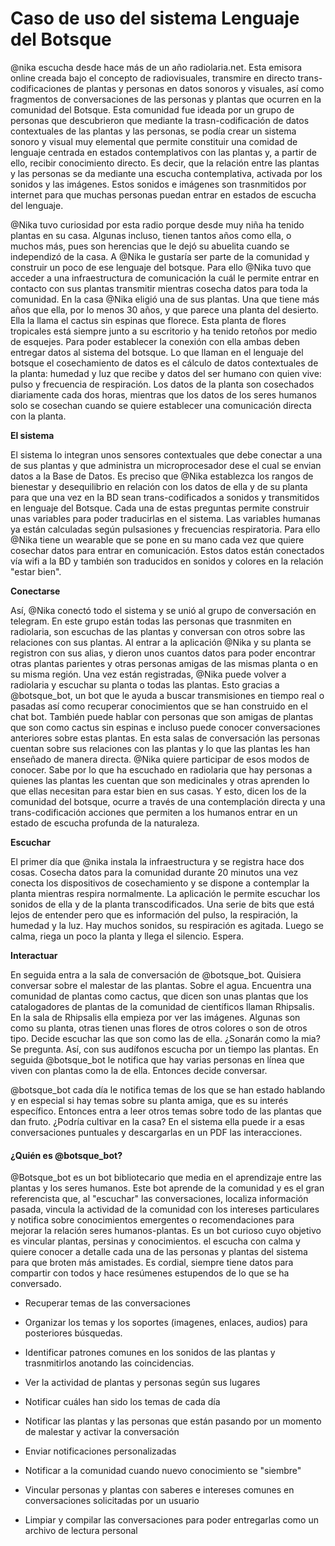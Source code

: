 # Caso de uso del sistema Lenguaje del Botsque



@nika escucha desde hace más de un año radiolaria.net. Esta emisora online creada bajo el concepto de radiovisuales, transmire en directo trans-codificaciones de plantas y personas en datos sonoros y visuales,  así como fragmentos de conversaciones de las personas y plantas que ocurren en la comunidad del Botsque. Esta comunidad fue ideada por un grupo de personas que descubrieron que mediante la trasn-codificación de datos contextuales de las plantas y las personas, se podía crear un sistema sonoro y visual muy elemental que permite constituir una comidad de lenguaje centrada en estados contemplativos con las plantas y, a partir de ello,  recibir conocimiento directo. Es decir, que la relación entre las plantas y las personas se da mediante una escucha contemplativa, activada por los sonidos y las imágenes. Estos sonidos e imágenes son trasnmitidos por internet para que muchas personas puedan entrar en estados de escucha del lenguaje.

@Nika tuvo curiosidad por esta radio porque desde muy niña ha tenido plantas en su casa. Algunas incluso, tienen tantos años como ella, o muchos más, pues son herencias que le dejó su  abuelita cuando se independizó de la casa. A @Nika le gustaría ser parte de la comunidad y construir un poco de ese lenguaje del botsque. Para ello @Nika tuvo que acceder a una infraestructura de comunicación la cuál le permite entrar en contacto con sus plantas transmitir mientras cosecha datos para toda la comunidad. En la casa @Nika eligió una de sus plantas. Una que tiene más años que ella, por lo menos 30 años, y que parece una planta del desierto. Ella la llama el cactus sin espinas que florece. Esta planta de flores tropicales está siempre junto a su escritorio y ha tenido retoños por medio de esquejes. Para poder establecer la conexión con ella ambas deben entregar datos al sistema del botsque. Lo que llaman en el lenguaje del botsque el cosechamiento de datos es el cálculo de datos contextuales de la planta: humedad y luz que recibe y datos del ser humano con quien vive: pulso y frecuencia de respiración. Los datos de la planta son cosechados diariamente cada dos horas, mientras que los datos de los seres humanos solo se cosechan cuando se quiere establecer una comunicación directa con la planta. 

**El sistema**

El sistema lo integran unos sensores contextuales que debe conectar a una de sus plantas y que administra un microprocesador dese el cual se envian datos a la Base de Datos. Es preciso que @Nika establezca los rangos de bienestar y desequilibrio en relación con los datos de ella y de su planta para que una vez en la BD sean trans-codificados a sonidos y transmitidos en lenguaje del Botsque. Cada una de estas preguntas permite construir unas variables para poder traducirlas en el sistema. Las variables humanas ya están calculadas según pulsasiones y frecuencias respiratoria. Para ello @Nika tiene un wearable que se pone en su mano cada vez que quiere cosechar datos para entrar en comunicación. Estos datos están conectados vía wifi a la BD y también son traducidos en sonidos y colores en la relación "estar bien".

**Conectarse**

Así, @Nika conectó todo el sistema y se unió al grupo de conversación en telegram. En este grupo están todas las personas que trasnmiten en radiolaria, son escuchas de las plantas y conversan con otros sobre las relaciones con sus plantas. Al entrar a la aplicación @Nika y su planta se registron con sus alias, y dieron unos cuantos datos para poder encontrar otras plantas parientes y otras personas amigas de las mismas planta o en su misma región.  Una vez están registradas,  @Nika puede volver a radiolaria y escuchar su planta o todas las plantas. Esto gracias a @botsque_bot, un bot que le ayuda a buscar transmisiones en tiempo real o pasadas así como recuperar conocimientos que se han construido en el chat bot. También puede hablar con personas que son amigas de plantas que son como cactus sin espinas e incluso puede conocer conversaciones anteriores sobre estas plantas. En esta salas de conversación las personas cuentan sobre sus relaciones con las plantas y lo que las plantas les han enseñado de manera directa. @Nika quiere participar de esos modos de conocer. Sabe por lo que ha escuchado en radiolaria que hay personas a quienes las plantas les cuentan que son medicinales y otras aprenden lo que ellas necesitan para estar bien en sus casas. Y esto, dicen los de la comunidad del botsque, ocurre a través de una contemplación directa y una trans-codificación acciones que permiten a los humanos entrar en un estado de escucha profunda de la naturaleza. 

**Escuchar**

El primer día que @nika instala la infraestructura y se registra hace dos cosas. Cosecha datos para la comunidad durante 20 minutos una vez conecta los dispositivos de cosechamiento y se dispone a contemplar la planta mientras respira normalmente. La aplicación le permite escuchar los sonidos de ella y de la planta transcodificados. Una serie de bits que está lejos de entender pero que es información del pulso, la respiración, la humedad y la luz. Hay muchos sonidos, su respiración es agitada. Luego se calma, riega un poco la planta y llega el silencio. Espera. 

**Interactuar**

En seguida entra a la sala de conversación de @botsque_bot. Quisiera conversar sobre el malestar de las plantas. Sobre el agua. Encuentra una comunidad de plantas como cactus, que dicen son unas plantas que los catalogadores de plantas de la comunidad de científicos llaman Rhipsalis. En la sala de Rhipsalis ella empieza por ver las imágenes. Algunas son como su planta, otras tienen unas flores de otros colores o son de otros tipo. Decide escuchar las que son como las de ella. ¿Sonarán como la mia? Se pregunta. Así, con sus audífonos escucha por un tiempo las plantas. En seguida @botsque_bot le notifica que hay varias personas en línea que viven con plantas como la de ella. Entonces decide conversar.

@botsque_bot cada día le notifica temas de los que se han estado hablando y en especial si hay temas sobre su planta amiga, que es su interés específico. Entonces entra a leer otros temas sobre todo de las plantas que dan fruto. ¿Podría cultivar en la casa? En el sistema ella puede ir a esas conversaciones puntuales y descargarlas en un PDF las interacciones. 

#### ¿Quién es @botsque_bot?

@Botsque_bot es un bot bibliotecario que media en el aprendizaje entre las plantas y los seres humanos. Este bot aprende de la comunidad y es el gran referencista que, al "escuchar" las conversaciones, localiza información pasada, vincula la actividad de la comunidad con los intereses particulares y notifica sobre conocimientos emergentes o recomendaciones para mejorar la relación seres humanos-plantas. Es un bot curioso cuyo objetivo es vincular plantas, persinas y conocimientos. el escucha con calma y quiere conocer a detalle cada una de las personas y plantas del sistema para que broten más amistades. Es cordial, siempre tiene datos para compartir con todos y hace resúmenes estupendos de lo que se ha conversado. 

* Recuperar temas de las conversaciones 

* Organizar los temas y los soportes (imagenes, enlaces, audios) para posteriores búsquedas.

* Identificar patrones comunes en los sonidos de las plantas y trasnmitirlos anotando las coincidencias.

* Ver la actividad de plantas y personas según sus lugares

* Notificar cuáles han sido los temas de cada día

* Notificar las plantas y las personas que están pasando por un momento de malestar y activar la conversación

* Enviar notificaciones personalizadas 

* Notificar a la comunidad cuando nuevo conocimiento se "siembre"

* Vincular personas  y plantas con saberes e intereses comunes en conversaciones solicitadas por un usuario

* Limpiar y compilar las conversaciones para poder entregarlas como un archivo de lectura personal

